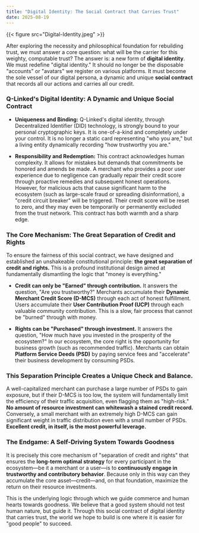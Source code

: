 ```yaml
---
title: "Digital Identity: The Social Contract that Carries Trust"
date: 2025-08-19
---
```

{{< figure src="Digital-Identity.jpeg" >}}

After exploring the necessity and philosophical foundation for rebuilding trust, we must answer a core question: what will be the carrier for this weighty, computable trust?
The answer is: a new form of **digital identity**.
We must redefine "digital identity." It should no longer be the disposable "accounts" or "avatars" we register on various platforms. It must become the sole vessel of our digital persona, a dynamic and unique **social contract** that records all our actions and carries all our credit.

### **Q-Linked's Digital Identity: A Dynamic and Unique Social Contract**

*   **Uniqueness and Binding:** Q-Linked's digital identity, through Decentralized Identifier (DID) technology, is strongly bound to your personal cryptographic keys. It is one-of-a-kind and completely under your control. It is no longer a static card representing "who you are," but a living entity dynamically recording "how trustworthy you are."

*   **Responsibility and Redemption:** This contract acknowledges human complexity. It allows for mistakes but demands that commitments be honored and amends be made. A merchant who provides a poor user experience due to negligence can gradually repair their credit score through proactive remedies and subsequent honest operations. However, for malicious acts that cause significant harm to the ecosystem (such as large-scale fraud or spreading disinformation), a "credit circuit breaker" will be triggered. Their credit score will be reset to zero, and they may even be temporarily or permanently excluded from the trust network. This contract has both warmth and a sharp edge.

### **The Core Mechanism: The Great Separation of Credit and Rights**

To ensure the fairness of this social contract, we have designed and established an unshakeable constitutional principle: **the great separation of credit and rights.**
This is a profound institutional design aimed at fundamentally dismantling the logic that "money is everything."

*   **Credit can only be "Earned" through contribution.**
    It answers the question, "Are you trustworthy?" Merchants accumulate their **Dynamic Merchant Credit Score (D-MCS)** through each act of honest fulfillment. Users accumulate their **User Contribution Proof (UCP)** through each valuable community contribution. This is a slow, fair process that cannot be "burned" through with money.

*   **Rights can be "Purchased" through investment.**
    It answers the question, "How much have you invested in the prosperity of the ecosystem?" In our ecosystem, the core right is the opportunity for business growth (such as recommended traffic). Merchants can obtain **Platform Service Deeds (PSD)** by paying service fees and "accelerate" their business development by consuming PSDs.

### **This Separation Principle Creates a Unique Check and Balance.**

A well-capitalized merchant can purchase a large number of PSDs to gain exposure, but if their D-MCS is too low, the system will fundamentally limit the efficiency of their traffic acquisition, even flagging them as "high-risk." **No amount of resource investment can whitewash a stained credit record.**
Conversely, a small merchant with an extremely high D-MCS can gain significant weight in traffic distribution even with a small number of PSDs. **Excellent credit, in itself, is the most powerful leverage.**

### **The Endgame: A Self-Driving System Towards Goodness**

It is precisely this core mechanism of "separation of credit and rights" that ensures the **long-term optimal strategy** for every participant in the ecosystem—be it a merchant or a user—is to **continuously engage in trustworthy and contributory behavior**. Because only in this way can they accumulate the core asset—credit—and, on that foundation, maximize the return on their resource investments.

This is the underlying logic through which we guide commerce and human hearts towards goodness. We believe that a good system should not test human nature, but guide it. Through this social contract of digital identity that carries trust, the world we hope to build is one where it is easier for "good people" to succeed.
